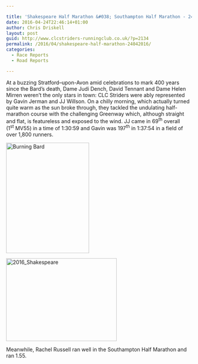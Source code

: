 ```yaml
---

title: 'Shakespeare Half Marathon &#038; Southampton Half Marathon - 24/04/2016'
date: 2016-04-24T22:46:14+01:00
author: Chris Driskell
layout: post
guid: http://www.clcstriders-runningclub.co.uk/?p=2134
permalink: /2016/04/shakespeare-half-marathon-24042016/
categories:
  - Race Reports
  - Road Reports

---
```

At a buzzing Stratford–upon-Avon amid celebrations to mark 400 years since the Bard’s death, Dame Judi Dench, David Tennant and Dame Helen Mirren weren’t the only stars in town: CLC Striders were ably represented by Gavin Jerman and JJ Willson. On a chilly morning, which actually turned quite warm as the sun broke through, they tackled the undulating half-marathon course with the challenging Greenway which, although straight and flat, is featureless and exposed to the wind. JJ came in 69<sup>th</sup> overall (1<sup>st</sup> MV55) in a time of 1:30:59 and Gavin was 197<sup>th</sup> in 1:37:54 in a field of over 1,800 runners.

[<img class="alignnone size-medium wp-image-2140" src="http://www.clcstriders-runningclub.co.uk/wplive/wp-content/uploads/2016/04/Burning-Bard-225x300.jpg" alt="Burning Bard" width="225" height="300" srcset="http://www.clcstriders-runningclub.co.uk/wplive/wp-content/uploads/2016/04/Burning-Bard-225x300.jpg 225w, http://www.clcstriders-runningclub.co.uk/wplive/wp-content/uploads/2016/04/Burning-Bard-768x1024.jpg 768w" sizes="(max-width: 225px) 100vw, 225px" />](http://www.clcstriders-runningclub.co.uk/wplive/wp-content/uploads/2016/04/Burning-Bard.jpg)

[<img class="alignnone size-medium wp-image-2139" src="http://www.clcstriders-runningclub.co.uk/wplive/wp-content/uploads/2016/04/2016_Shakespeare-300x225.jpg" alt="2016_Shakespeare" width="300" height="225" srcset="http://www.clcstriders-runningclub.co.uk/wplive/wp-content/uploads/2016/04/2016_Shakespeare-300x225.jpg 300w, http://www.clcstriders-runningclub.co.uk/wplive/wp-content/uploads/2016/04/2016_Shakespeare.jpg 640w" sizes="(max-width: 300px) 100vw, 300px" />](http://www.clcstriders-runningclub.co.uk/wplive/wp-content/uploads/2016/04/2016_Shakespeare.jpg)

Meanwhile, Rachel Russell ran well in the Southampton Half Marathon and ran 1.55.

&nbsp;